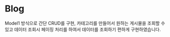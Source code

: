 # Blog
Model1 방식으로 간단 CRUD를 구현, 카테고리를 만들어서 원하는 게시물을 조회할 수 있고 데이터 조회시 페이징 처리를 하여서 데이터를 조회하기 편하게 구현하였습니다.
